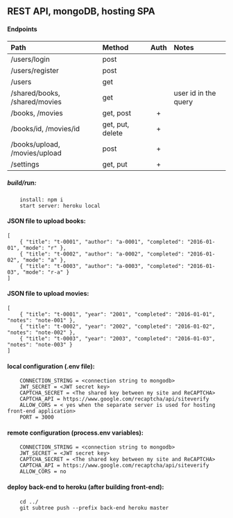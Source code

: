 ## REST API, mongoDB, hosting SPA

#### Endpoints

| Path                          | Method           | Auth  | Notes
|:------------------------------|:-----------------|:-----:|:------
| /users/login                  | post             |       |
| /users/register               | post             |       |
| /users                        | get              |       |
| /shared/books, /shared/movies | get              |       | user id in the query
| /books, /movies               | get, post        | +     |
| /books/id, /movies/id         | get, put, delete | +     |
| /books/upload, /movies/upload | post             | +     |
| /settings                     | get, put         | +     |


##### build/run:
```
    install: npm i
    start server: heroku local
```

#### JSON file to upload books:
```
[
    { "title": "t-0001", "author": "a-0001", "completed": "2016-01-01", "mode": "r" },
    { "title": "t-0002", "author": "a-0002", "completed": "2016-01-02", "mode": "a" },
    { "title": "t-0003", "author": "a-0003", "completed": "2016-01-03", "mode": "r-a" }
]
```

#### JSON file to upload movies:
```
[
    { "title": "t-0001", "year": "2001", "completed": "2016-01-01", "notes": "note-001" },
    { "title": "t-0002", "year": "2002", "completed": "2016-01-02", "notes": "note-002" },
    { "title": "t-0003", "year": "2003", "completed": "2016-01-03", "notes": "note-003" }
]
```

#### local configuration (.env file):
```
    CONNECTION_STRING = <connection string to mongodb>
    JWT_SECRET = <JWT secret key>
    CAPTCHA_SECRET = <The shared key between my site and ReCAPTCHA>
    CAPTCHA_API = https://www.google.com/recaptcha/api/siteverify
    ALLOW_CORS = < yes when the separate server is used for hosting front-end application>
    PORT = 3000
```

#### remote configuration (process.env variables):
```
    CONNECTION_STRING = <connection string to mongodb>
    JWT_SECRET = <JWT secret key>
    CAPTCHA_SECRET = <The shared key between my site and ReCAPTCHA>
    CAPTCHA_API = https://www.google.com/recaptcha/api/siteverify
    ALLOW_CORS = no
```

#### deploy back-end to heroku (after building front-end):
```
    cd ../
    git subtree push --prefix back-end heroku master
```
